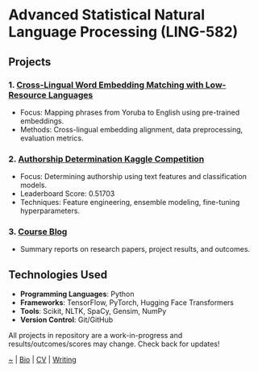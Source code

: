 # Advanced Statistical Natural Language Processing (LING-582)

## Projects

### 1. [Cross-Lingual Word Embedding Matching with Low-Resource Languages](/cross-embed)

-   Focus: Mapping phrases from Yoruba to English using pre-trained embeddings.
-   Methods: Cross-lingual embedding alignment, data preprocessing, evaluation metrics.

### 2. [Authorship Determination Kaggle Competition](/authorship-verification)

-   Focus: Determining authorship using text features and classification models.
-   Leaderboard Score: 0.51703
-   Techniques: Feature engineering, ensemble modeling, fine-tuning hyperparameters.

### 3. [Course Blog](/course-blog)

-   Summary reports on research papers, project results, and outcomes.

## Technologies Used

-   **Programming Languages**: Python
-   **Frameworks**: TensorFlow, PyTorch, Hugging Face Transformers
-   **Tools**: Scikit, NLTK, SpaCy, Gensim, NumPy
-   **Version Control**: Git/GitHub

All projects in repository are a work-in-progress and results/outcomes/scores may change. Check back for updates!

[~](https://smbirnbaum.github.io/work) | [Bio](/bio/) | [CV](/cv/) | [Writing](/writing/)